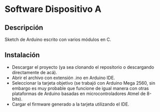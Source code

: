 # Software Dispositivo A

## Descripción

Sketch de Arduino escrito con varios módulos en C.

## Instalación

* Descargar el proyecto (ya sea clonando el repositorio o descargando directamente de acá).
* Abrir el archivo con extensión .ino en Arduino IDE.
* Seleccionar la tarjeta objetivo (se trabajó con Arduino Mega 2560, sin embargo es muy 
  probable que funcione de igual manera con otras plataformas de Arduino basadas en 
  microcontroladores Atmel de 8-bits).
* Cargar el firmware generado a la tarjeta utilizando el IDE.
